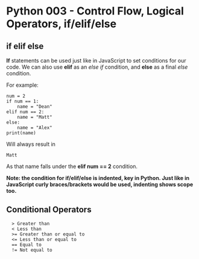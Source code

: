 # Python 003 - Control Flow, Logical Operators, if/elif/else

## if elif else

**If** statements can be used just like in JavaScript to set conditions for our code. We can also use **elif** as an _else if_ condition, and **else** as a final _else_ condition.

For example:

    num = 2
    if num == 1:
    	name = "Dean"
    elif num == 2:
    	name = "Matt"
    else:
    	name = "Alex"
    print(name)

Will always result in

    Matt

As that name falls under the **elif num == 2** condition.

**Note: the condition for if/elif/else is indented, key in Python. Just like in JavaScript curly braces/brackets would be used, indenting shows scope too.**

## Conditional Operators

      > Greater than
      < Less than
      >= Greater than or equal to
      <= Less than or equal to
      == Equal to
      != Not equal to
